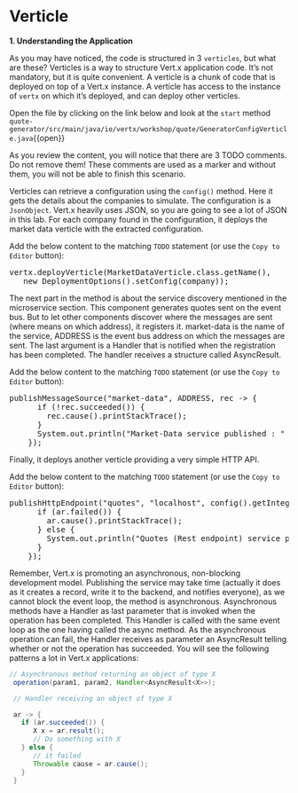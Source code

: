 # Verticle

**1. Understanding the Application**

As you may have noticed, the code is structured in 3 `verticles`, but what are these? Verticles is a way to structure Vert.x application code. It’s not mandatory, but it is quite convenient. A verticle is a chunk of code that is deployed on top of a Vert.x instance. A verticle has access to the instance of `vertx` on which it’s deployed, and can deploy other verticles.

Open the file by clicking on the link below and look at the `start` method
``quote-generator/src/main/java/io/vertx/workshop/quote/GeneratorConfigVerticle.java``{{open}}

As you review the content, you will notice that there are 3 TODO comments. Do not remove them! These comments are used as a marker and without them, you will not be able to finish this scenario.

Verticles can retrieve a configuration using the `config()` method. Here it gets the details about the companies to simulate. The configuration is a `JsonObject`. Vert.x heavily uses JSON, so you are going to see a lot of JSON in this lab. For each company found in the configuration, it deploys the market data verticle with the extracted configuration. 

Add the below content to the matching `TODO` statement (or use the `Copy to Editor` button):
      
<pre class="file" data-filename="src/main/java/io/vertx/workshop/quote/GeneratorConfigVerticle.java" data-target="insert" data-marker="//TODO: deploy market data verticle">
vertx.deployVerticle(MarketDataVerticle.class.getName(),
   new DeploymentOptions().setConfig(company));
</pre>

The next part in the method is about the service discovery mentioned in the microservice section. This component generates quotes sent on the event bus. But to let other components discover where the messages are sent (where means on which address), it registers it. market-data is the name of the service, ADDRESS is the event bus address on which the messages are sent. The last argument is a Handler that is notified when the registration has been completed. The handler receives a structure called AsyncResult.

Add the below content to the matching `TODO` statement (or use the `Copy to Editor` button):

<pre class="file" data-filename="src/main/java/io/vertx/workshop/quote/GeneratorConfigVerticle.java" data-target="insert" data-marker="//TODO: publish market data service on event bus">
publishMessageSource("market-data", ADDRESS, rec -> {
      if (!rec.succeeded()) {
        rec.cause().printStackTrace();
      }
      System.out.println("Market-Data service published : " + rec.succeeded());
    });
</pre>

Finally, it deploys another verticle providing a very simple HTTP API.

Add the below content to the matching `TODO` statement (or use the `Copy to Editor` button):

<pre class="file" data-filename="src/main/java/io/vertx/workshop/quote/GeneratorConfigVerticle.java" data-target="insert" data-marker="//TODO: publish http endpoint">
publishHttpEndpoint("quotes", "localhost", config().getInteger("http.port", 8080), ar -> {
      if (ar.failed()) {
        ar.cause().printStackTrace();
      } else {
        System.out.println("Quotes (Rest endpoint) service published : " + ar.succeeded());
      }
    });
</pre>

Remember, Vert.x is promoting an asynchronous, non-blocking development model. Publishing the service may take time (actually it does as it creates a record, write it to the backend, and notifies everyone), as we cannot block the event loop, the method is asynchronous. Asynchronous methods have a Handler as last parameter that is invoked when the operation has been completed. This Handler is called with the same event loop as the one having called the async method. As the asynchronous operation can fail, the Handler receives as parameter an AsyncResult telling whether or not the operation has succeeded. You will see the following patterns a lot in Vert.x applications:

```java
// Asynchronous method returning an object of type X
 operation(param1, param2, Handler<AsyncResult<X>>);

 // Handler receiving an object of type X

 ar -> {
   if (ar.succeeded()) {
      X x = ar.result();
      // Do something with X
   } else {
      // it failed
      Throwable cause = ar.cause();
   }
 }
```

